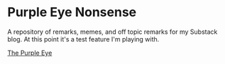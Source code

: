 # Purple Eye Nonsense
A repository of remarks, memes, and off topic remarks for my Substack blog. At this point it's a test feature I'm playing with. 

[The Purple Eye](https://purpleeye.substack.com/)
